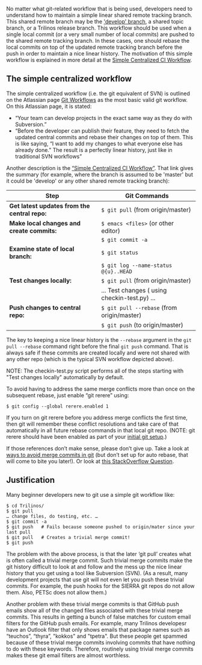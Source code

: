 No matter what git-related workflow that is being used, developers need to understand how to maintain a simple linear shared remote tracking branch.  This shared remote branch may be the ['develop' branch](https://github.com/trilinos/Trilinos/wiki/VC-|-'develop'-'master'-workflow), a shared topic branch, or a Trilinos release branch.  This workflow should be used when a single local commit (or a very small number of local commits) are pushed to the shared remote tracking branch.  In these cases, one should rebase the local commits on top of the updated remote tracking branch before the push in order to maintain a nice linear history.  The motivation of this simple workflow is explained in more detail at the [Simple Centralized CI Workflow](https://docs.google.com/document/d/1uVQYI2cmNx09fDkHDA136yqDTqayhxqfvjFiuUue7wo/edit#heading=h.7z34akh7lsvp).

## The simple centralized workflow

The simple centralized workflow (i.e. the git equivalent of SVN) is outlined on the Atlassian page [Git Workflows](https://www.atlassian.com/pt/git/workflows#!workflow-centralized) as the most basic valid git workflow.  On this Atlassian page, it is stated:

* “Your team can develop projects in the exact same way as they do with Subversion.”
* “Before the developer can publish their feature, they need to fetch the updated central commits and rebase their changes on top of them. This is like saying, “I want to add my changes to what everyone else has already done.” The result is a perfectly linear history, just like in traditional SVN workflows”

Another description is the [“Simple Centralized CI Workflow”](https://docs.google.com/document/d/1uVQYI2cmNx09fDkHDA136yqDTqayhxqfvjFiuUue7wo/edit#heading=h.7z34akh7lsvp).  That link gives the summary (for example, where the branch is assumed to be 'master' but it could be 'develop' or any other shared remote tracking branch):

| Step                                          | Git Commands |
| ---                                           | --- |
| **Get latest updates from the central repo:** | `$ git pull` (from origin/master) |
| **Make local changes and create commits:**    | `$ emacs <files>`   (or other editor) |
|                                               | `$ git commit -a` |
| **Examine state of local branch:**            | `$ git status` |
|                                               | `$ git log --name-status @{u}..HEAD` |
| **Test changes locally:**                     | `$ git pull` (from origin/master) |
|                                               | ... Test changes ( using checkin-test.py) ... |
| **Push changes to central repo:**             | `$ git pull --rebase` (from origin/master) |
|                                               | `$ git push`  (to origin/master) |

The key to keeping a nice linear history is the `--rebase` argument in the `git pull --rebase` command right before the final `git push` command.  That is always safe if these commits are created locally and were not shared with any other repo (which is the typical SVN workflow depicted above).

NOTE: The checkin-test.py script performs all of the steps starting with "Test changes locally" automatically by default.

To avoid having to address the same merge conflicts more than once on the subsequent rebase, just enable “git rerere” using:

```
$ git config --global rerere.enabled 1
```

If you turn on git rerere before you address merge conflicts the first time, then git will remember these conflict resolutions and take care of that automatically in all future rebase commands in that local git repo.  (NOTE: git rerere should have been enabled as part of your [initial git setup](https://github.com/trilinos/Trilinos/wiki/VC-|-Initial-Setup).)

If those references don’t make sense, please don’t give up.  Take a look at [ways to avoid merge commits in git](http://kernowsoul.com/blog/2012/06/20/4-ways-to-avoid-merge-commits-in-git/) (but don’t set up for auto rebase, that will come to bite you later!).  Or look at [this StackOverflow Question](http://stackoverflow.com/questions/25614345/rebase-onto-upstream-changes-with-non-trivial-merge-commits-present-locally).

## Justification

Many beginner developers new to git use a simple git workflow like:

```
$ cd Trilinos/
$ git pull
… change files, do testing, etc. …
$ git commit -a
$ git push   # Fails because someone pushed to origin/mater since your last pull
$ git pull   # Creates a trivial merge commit!
$ git push
```

The problem with the above process, is that the later ‘git pull’ creates what is often called a trivial merge commit.  Such trivial merge commits make the git history difficult to look at and follow and the mess up the nice linear history that you get using a tool like Subversion (SVN).  (As a result, many development projects that use git will not even let you push these trivial commits.  For example, the push hooks for the SIERRA git repos do not allow them.  Also, PETSc does not allow them.)

Another problem with these trivial merge commits is that GitHub push emails show all of the changed files associated with these trivial merge commits.  This results in getting a bunch of false matches for custom email filters for the GitHub push emails.  For example, many Trilinos developesr have an Outlook filter that only shows emails that package names such as “teuchos”, “thyra”, "kokkos" and "tpetra".  But these people get spammed because of these trivial merge commits involving commits that have nothing to do with these keywords.  Therefore, routinely using trivial merge commits makes these git email filters are almost worthless.
